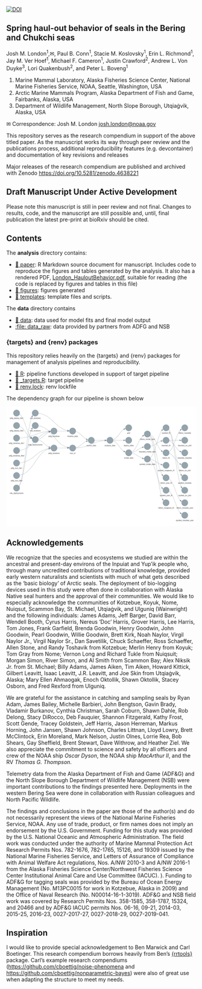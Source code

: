 
<!-- README.md is generated from README.Rmd. Please edit that file -->
<!-- badges: start -->

[![DOI](https://zenodo.org/badge/DOI/10.5281/zenodo.4638221.svg)](https://doi.org/10.5281/zenodo.4638221)
<!-- badges: end -->

## Spring haul-out behavior of seals in the Bering and Chukchi seas

Josh M. London<sup>1</sup>,✉, Paul B. Conn<sup>1</sup>, Stacie M.
Koslovsky<sup>1</sup>, Erin L. Richmond<sup>1</sup>, Jay M. Ver
Hoef<sup>1</sup>, Michael F. Cameron<sup>1</sup>, Justin
Crawford<sup>2</sup>, Andrew L. Von Duyke<sup>3</sup>, Lori
Quakenbush<sup>2</sup>, and Peter L. Boveng<sup>1</sup>

1.  Marine Mammal Laboratory, Alaska Fisheries Science Center, National
    Marine Fisheries Service, NOAA, Seattle, Washington, USA
2.  Arctic Marine Mammals Program, Alaska Department of Fish and Game,
    Fairbanks, Alaska, USA
3.  Department of Wildlife Management, North Slope Borough, Utqiaġvik,
    Alaska, USA

✉ Correspondence: Josh M. London <josh.london@noaa.gov>

This repository serves as the research compendium in support of the
above titled paper. As the manuscript works its way through peer review
and the publications process, additional reproducibility features
(e.g. devcontainer) and documentation of key revisions and releases

Major releases of the research compendium are published and archived
with Zenodo <https://doi.org/10.5281/zenodo.4638221>

## Draft Manuscript Under Active Development

Please note this manuscript is still in peer review and not final.
Changes to results, code, and the manuscript are still possible and,
until, final publication the latest pre-print at bioRxiv should be
cited.

## Contents

The **analysis** directory contains:

- [:file_folder: paper](/analysis/paper): R Markdown source document for
  manuscript. Includes code to reproduce the figures and tables
  generated by the analysis. It also has a rendered PDF,
  [London_HauloutBehavior.pdf](https://github.com/jmlondon/berchukHaulout/blob/main/analysis/paper/London_HauloutBehavior.pdf),
  suitable for reading (the code is replaced by figures and tables in
  this file)
- [:file_folder: figures](/analysis/figures): figures generated
- [:file_folder: templates](/analysis/templates): template files and
  scripts.

The **data** directory contains

- [:file_folder: data](/data): data used for model fits and final model
  output
- [:file: data_raw](/data_raw): data provided by partners from ADFG and
  NSB

### {targets} and {renv} packages

This repository relies heavily on the {targets} and {renv} packages for
management of analysis pipelines and reproducibility.

- [:file_folder: R](/R): pipeline functions developed in support of
  target pipeline
- [:page_facing_up: \_targets.R](/_targets.R): target pipeline
- [:page_facing_up: renv.lock](/renv.lock): renv lockfile

The dependency graph for our pipeline is shown below

![](./tar_glimpse.png)

## Acknowledgements

We recognize that the species and ecosystems we studied are within the
ancestral and present-day environs of the Inpuiat and Yup’ik people who,
through many uncredited contributions of traditional knowledge, provided
early western naturalists and scientists with much of what gets
described as the ‘basic biology’ of Arctic seals. The deployment of
bio-logging devices used in this study were often done in collaboration
with Alaska Native seal hunters and the approval of their communities.
We would like to especially acknowledge the communities of Kotzebue,
Koyuk, Nome, Nuiqsut, Scammon Bay, St. Michael, Utqiaġvik, and Ulguniq
(Wainwright) and the following individuals: James Adams, Jeff Barger,
David Barr, Wendell Booth, Cyrus Harris, Nereus ‘Doc’ Harris, Grover
Harris, Lee Harris, Tom Jones, Frank Garfield, Brenda Goodwin, Henry
Goodwin, John Goodwin, Pearl Goodwin, Willie Goodwin, Brett Kirk, Noah
Naylor, Virgil Naylor Jr., Virgil Naylor Sr., Dan Savetilik, Chuck
Schaeffer, Ross Schaeffer, Allen Stone, and Randy Toshavik from
Kotzebue; Merlin Henry from Koyuk; Tom Gray from Nome; Vernon Long and
Richard Tukle from Nuiqsuit; Morgan Simon, River Simon, and Al Smith
from Scammon Bay; Alex Niksik Jr. from St. Michael; Billy Adams, James
Aiken, Tim Aiken, Howard Kittick, Gilbert Leavitt, Isaac Leavitt, J.R.
Leavitt, and Joe Skin from Utqiaġvik, Alaska; Mary Ellen Ahmaogak, Enoch
Oktollik, Shawn Oktollik, Stacey Osborn, and Fred Rexford from Ulguniq.

We are grateful for the assistance in catching and sampling seals by
Ryan Adam, James Bailey, Michelle Barbieri, John Bengtson, Gavin Brady,
Vladamir Burkanov, Cynthia Christman, Sarah Coburn, Shawn Dahle, Rob
Delong, Stacy DiRocco, Deb Fauquier, Shannon Fitzgerald, Kathy Frost,
Scott Gende, Tracey Goldstein, Jeff Harris, Jason Herreman, Markus
Horning, John Jansen, Shawn Johnson, Charles Littnan, Lloyd Lowry, Brett
McClintock, Erin Moreland, Mark Nelson, Justin Olnes, Lorrie Rea, Bob
Shears, Gay Sheffield, Brent Stewart, Dave Withrow, and Heather Ziel. We
also appreciate the commitment to science and safety by all officers and
crew of the NOAA ship *Oscar Dyson*, the NOAA ship *MacArthur II*, and
the RV *Thomas G. Thompson*.

Telemetry data from the Alaska Department of Fish and Game (ADF&G) and
the North Slope Borough Department of Wildlife Management (NSB) were
important contributions to the findings presented here. Deployments in
the western Bering Sea were done in collaboration with Russian
colleagues and North Pacific Wildlife.

The findings and conclusions in the paper are those of the author(s) and
do not necessarily represent the views of the National Marine Fisheries
Service, NOAA. Any use of trade, product, or firm names does not imply
an endorsement by the U.S. Government. Funding for this study was
provided by the U.S. National Oceanic and Atmospheric Administration.
The field work was conducted under the authority of Marine Mammal
Protection Act Research Permits Nos. 782-1676, 782-1765, 15126, and
19309 issued by the National Marine Fisheries Service, and Letters of
Assurance of Compliance with Animal Welfare Act regulations, Nos. A/NW
2010-3 and A/NW 2016-1 from the Alaska Fisheries Science
Center/Northwest Fisheries Science Center Institutional Animal Care and
Use Committee (IACUC). ). Funding to ADF&G for tagging seals was
provided by the Bureau of Ocean Energy Management (No. M13PC0015 for
work in Kotzebue, Alaska in 2009) and the Office of Naval Research
(No. N00014-16-1-3019). ADF&G and NSB field work was covered by Research
Permits Nos. 358-1585, 358-1787, 15324, and 20466 and by ADF&G IACUC
permits Nos. 06-16, 09-21, 2014-03, 2015-25, 2016-23, 0027-2017-27,
0027-2018-29, 0027-2019-041.

## Inspiration

I would like to provide special acknowledgement to Ben Marwick and Carl
Boetinger. This research compendium borrows heavily from Ben’s
[{rrtools}](https://github.com/benmarwick/rrtools) package. Carl’s
example research compendiums
(<https://github.com/cboettig/noise-phenomena> and
<https://github.com/cboettig/nonparametric-bayes>) were also of great
use when adapting the structure to meet my needs.
